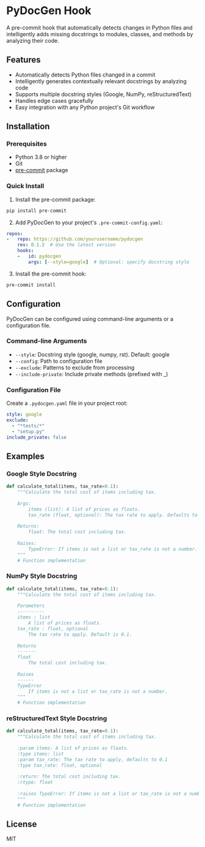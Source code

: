 # PyDocGen Hook

A pre-commit hook that automatically detects changes in Python files and intelligently adds missing docstrings to modules, classes, and methods by analyzing their code.

## Features

- Automatically detects Python files changed in a commit
- Intelligently generates contextually relevant docstrings by analyzing code
- Supports multiple docstring styles (Google, NumPy, reStructuredText)
- Handles edge cases gracefully
- Easy integration with any Python project's Git workflow

## Installation

### Prerequisites

- Python 3.8 or higher
- Git
- [pre-commit](https://pre-commit.com/) package

### Quick Install

1. Install the pre-commit package:

```bash
pip install pre-commit
```

2. Add PyDocGen to your project's `.pre-commit-config.yaml`:

```yaml
repos:
-   repo: https://github.com/yourusername/pydocgen
    rev: 0.1.2  # Use the latest version
    hooks:
    -   id: pydocgen
        args: [--style=google]  # Optional: specify docstring style
```

3. Install the pre-commit hook:

```bash
pre-commit install
```

## Configuration

PyDocGen can be configured using command-line arguments or a configuration file.

### Command-line Arguments

- `--style`: Docstring style (google, numpy, rst). Default: google
- `--config`: Path to configuration file
- `--exclude`: Patterns to exclude from processing
- `--include-private`: Include private methods (prefixed with _)

### Configuration File

Create a `.pydocgen.yaml` file in your project root:

```yaml
style: google
exclude:
  - "*tests/*"
  - "setup.py"
include_private: false
```

## Examples

### Google Style Docstring

```python
def calculate_total(items, tax_rate=0.1):
    """Calculate the total cost of items including tax.
    
    Args:
        items (list): A list of prices as floats.
        tax_rate (float, optional): The tax rate to apply. Defaults to 0.1.
        
    Returns:
        float: The total cost including tax.
        
    Raises:
        TypeError: If items is not a list or tax_rate is not a number.
    """
    # Function implementation
```

### NumPy Style Docstring

```python
def calculate_total(items, tax_rate=0.1):
    """Calculate the total cost of items including tax.
    
    Parameters
    ----------
    items : list
        A list of prices as floats.
    tax_rate : float, optional
        The tax rate to apply. Default is 0.1.
        
    Returns
    -------
    float
        The total cost including tax.
        
    Raises
    ------
    TypeError
        If items is not a list or tax_rate is not a number.
    """
    # Function implementation
```

### reStructuredText Style Docstring

```python
def calculate_total(items, tax_rate=0.1):
    """Calculate the total cost of items including tax.
    
    :param items: A list of prices as floats.
    :type items: list
    :param tax_rate: The tax rate to apply, defaults to 0.1
    :type tax_rate: float, optional
    
    :return: The total cost including tax.
    :rtype: float
    
    :raises TypeError: If items is not a list or tax_rate is not a number.
    """
    # Function implementation
```

## License

MIT
